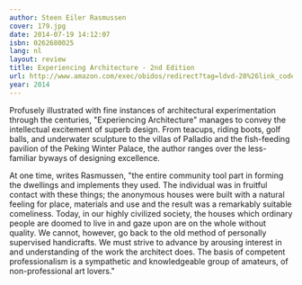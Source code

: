 ```yaml
---
author: Steen Eiler Rasmussen
cover: 179.jpg
date: 2014-07-19 14:12:07
isbn: 0262680025
lang: nl
layout: review
title: Experiencing Architecture - 2nd Edition
url: http://www.amazon.com/exec/obidos/redirect?tag=ldvd-20%26link_code=xm2%26camp=2025%26creative=165953%26path=http://www.amazon.com/gp/redirect.html%253fASIN=0262680025%2526tag=ldvd-20%2526lcode=xm2%2526cID=2025%2526ccmID=165953%2526location=/o/ASIN/0262680025%25253FSubscriptionId=0VJDVJ14KM0P0VXDCQ82
year: 2014
---
```


Profusely illustrated with fine instances of architectural experimentation through the centuries, "Experiencing Architecture" manages to convey the intellectual excitement of superb design. From teacups, riding boots, golf balls, and underwater sculpture to the villas of Palladio and the fish-feeding pavilion of the Peking Winter Palace, the author ranges over the less-familiar byways of designing excellence.

At one time, writes Rasmussen, "the entire community tool part in forming the dwellings and implements they used. The individual was in fruitful contact with these things; the anonymous houses were built with a natural feeling for place, materials and use and the result was a remarkably suitable comeliness. Today, in our highly civilized society, the houses which ordinary people are doomed to live in and gaze upon are on the whole without quality. We cannot, however, go back to the old method of personally supervised handicrafts. We must strive to advance by arousing interest in and understanding of the work the architect does. The basis of competent professionalism is a sympathetic and knowledgeable group of amateurs, of non-professional art lovers."

